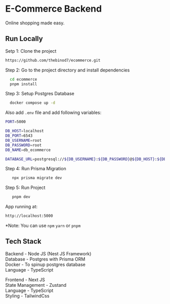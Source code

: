 # E-Commerce Backend

Online shopping made easy.

## Run Locally

Setp 1: Clone the project

```bash
https://github.com/thebinod7/ecommerce.git
```

Step 2: Go to the project directory and install dependencies

```bash
  cd ecommerce
  pnpm install
```

Step 3: Setup Postgres Database

```bash
  docker compose up -d
```

Also add `.env` file and add following variables:

```bash
PORT=5000

DB_HOST=localhost
DB_PORT=6543
DB_USERNAME=root
DB_PASSWORD=root
DB_NAME=db_ecommerce

DATABASE_URL=postgresql://${DB_USERNAME}:${DB_PASSWORD}@${DB_HOST}:${DB_PORT}/${DB_NAME}?schema=public

```

Step 4: Run Prisma Migration

```bash
   npx prisma migrate dev
```

Step 5: Run Project

```bash
   pnpm dev
```

App running at:

```bash
http://localhost:5000
```

\*Note: You can use `npm` `yarn` or `pnpm`

## Tech Stack

Backend - Node JS (Nest JS Framework) <br/>
Database - Postgres with Prisma ORM <br/>
Docker - To spinup postgres database <br>
Language - TypeScript <br/>

Frontend - Next JS <br/>
State Management - Zustand <br/>
Language - TypeScript <br />
Styling - TailwindCss
